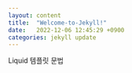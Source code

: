 ```yaml
---
layout: content
title:  "Welcome-to-Jekyll!"
date:   2022-12-06 12:45:29 +0900
categories: jekyll update
---
```




 Liquid 템플릿 문법